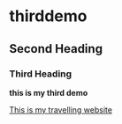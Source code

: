 # thirddemo

## Second Heading

### Third Heading
**this is my third demo**


[This is my travelling website](https://muaazasif.000webhostapp.com)

